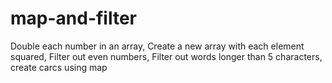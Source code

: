 # map-and-filter
Double each number in an array, Create a new array with each element squared, Filter out even numbers,  Filter out words longer than 5 characters, create carcs using map
